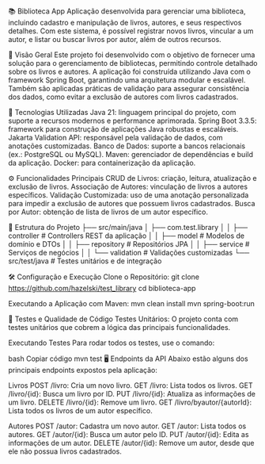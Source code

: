 📚 Biblioteca App
Aplicação desenvolvida para gerenciar uma biblioteca, incluindo cadastro e manipulação de livros, autores, e seus respectivos detalhes. Com este sistema, é possível registrar novos livros, vincular a um autor, e listar ou buscar livros por autor, além de outros recursos.

📜 Visão Geral
Este projeto foi desenvolvido com o objetivo de fornecer uma solução para o gerenciamento de bibliotecas, permitindo controle detalhado sobre os livros e autores. A aplicação foi construída utilizando Java com o framework Spring Boot, garantindo uma arquitetura modular e escalável. Também são aplicadas práticas de validação para assegurar consistência dos dados, como evitar a exclusão de autores com livros cadastrados.

🔧 Tecnologias Utilizadas
Java 21: linguagem principal do projeto, com suporte a recursos modernos e performance aprimorada.
Spring Boot 3.3.5: framework para construção de aplicações Java robustas e escaláveis.
Jakarta Validation API: responsável pela validação de dados, com anotações customizadas.
Banco de Dados: suporte a bancos relacionais (ex.: PostgreSQL ou MySQL).
Maven: gerenciador de dependências e build da aplicação.
Docker: para containerização da aplicação.

⚙ Funcionalidades Principais
CRUD de Livros: criação, leitura, atualização e exclusão de livros.
Associação de Autores: vinculação de livros a autores específicos.
Validação Customizada: uso de uma anotação personalizada para impedir a exclusão de autores que possuem livros cadastrados.
Busca por Autor: obtenção de lista de livros de um autor específico.

📂 Estrutura do Projeto
├── src/main/java
│   ├── com.test.library
│   │   ├── controller          # Controllers REST da aplicação
│   │   ├── model               # Modelos de domínio e DTOs
│   │   ├── repository          # Repositórios JPA
│   │   ├── service             # Serviços de negócios
│   │   └── validation          # Validações customizadas
└── src/test/java               # Testes unitários e de integração

🛠️ Configuração e Execução
Clone o Repositório:
git clone https://github.com/hazelski/test_library
cd biblioteca-app

Executando a Aplicação com Maven:
mvn clean install
mvn spring-boot:run

🚀 Testes e Qualidade de Código
Testes Unitários: O projeto conta com testes unitários que cobrem a lógica das principais funcionalidades.

Executando Testes
Para rodar todos os testes, use o comando:

bash
Copiar código
mvn test
🖥️ Endpoints da API
Abaixo estão alguns dos principais endpoints expostos pela aplicação:

Livros
POST /livro: Cria um novo livro.
GET /livro: Lista todos os livros.
GET /livro/{id}: Busca um livro por ID.
PUT /livro/{id}: Atualiza as informações de um livro.
DELETE /livro/{id}: Remove um livro.
GET /livro/byautor/{autorId}: Lista todos os livros de um autor específico.

Autores
POST /autor: Cadastra um novo autor.
GET /autor: Lista todos os autores.
GET /autor/{id}: Busca um autor pelo ID.
PUT /autor/{id}: Edita as informações de um autor.
DELETE /autor/{id}: Remove um autor, desde que ele não possua livros cadastrados.
